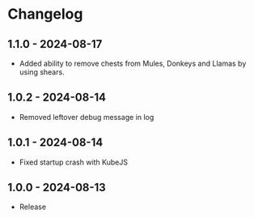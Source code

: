 # Changelog

## 1.1.0 - 2024-08-17
- Added ability to remove chests from Mules, Donkeys and Llamas by using shears.

## 1.0.2 - 2024-08-14
- Removed leftover debug message in log 

## 1.0.1 - 2024-08-14
- Fixed startup crash with KubeJS

## 1.0.0 - 2024-08-13
- Release